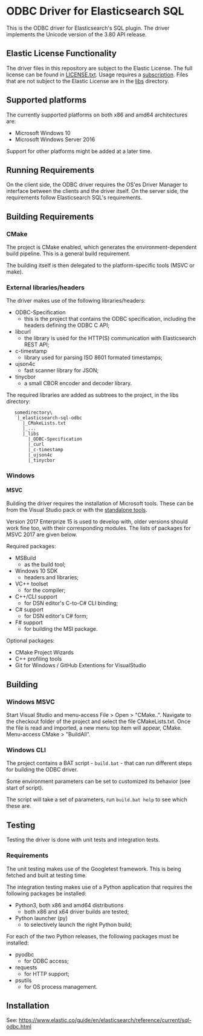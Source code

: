 # ODBC Driver for Elasticsearch SQL

This is the ODBC driver for Elasticsearch's SQL plugin.
The driver implements the Unicode version of the 3.80 API release.

## Elastic License Functionality

The driver files in this repository are subject to the Elastic License. The
full license can be found in [LICENSE.txt](LICENSE.txt). Usage requires a
[subscription](https://www.elastic.co/subscriptions). Files that are not
subject to the Elastic License are in the [libs](libs) directory.

## Supported platforms

The currently supported platforms on both x86 and amd64 architectures are:

- Microsoft Windows 10
- Microsoft Windows Server 2016

Support for other platforms might be added at a later time.

## Running Requirements

On the client side, the ODBC driver requires the OS'es Driver Manager to
interface between the clients and the driver itself.
On the server side, the requirements follow Elasticsearch SQL's requirements.

## Building Requirements

### CMake

The project is CMake enabled, which generates the environment-dependent build
pipeline. This is a general build requirement.

The building itself is then delegated to the platform-specific tools (MSVC or
make).

### External libraries/headers

The driver makes use of the following libraries/headers:

 * ODBC-Specification 
   - this is the project that contains the ODBC specification, including the
   headers defining the ODBC C API;
 * libcurl
   - the library is used for the HTTP(S) communication with Elasticsearch REST
   API;
 * c-timestamp
   - library used for parsing ISO 8601 formated timestamps;
 * ujson4c
   - fast scanner library for JSON;
 * tinycbor
   - a small CBOR encoder and decoder library.

The required libraries are added as subtrees to the project, in the libs directory:
```
   somedirectory\
    |_elasticsearch-sql-odbc
      |_CMakeLists.txt
      |_...
      |_libs
        |_ODBC-Specification
        |_curl
        |_c-timestamp
        |_ujson4c
        |_tinycbor
```


### Windows

#### MSVC 

Building the driver requires the installation of Microsoft tools. These can be
from the Visual Studio pack or with the [standalone tools](https://visualstudio.microsoft.com/visual-cpp-build-tools/).

Version 2017 Enterprize 15 is used to develop with, older versions
should work fine too, with their corresponding modules. The lists of packages
for MSVC 2017 are given below.

Required packages:

 * MSBuild
   - as the build tool;
 * Windows 10 SDK
   - headers and libraries;
 * VC++ toolset
   - for the compiler;
 * C++/CLI support
   - for DSN editor's C-to-C# CLI binding;
 * C# support
   - for DSN editor's C# form;
 * F# support
   - for building the MSI package.

Optional packages:

 * CMake Project Wizards
 * C++ profiling tools
 * Git for Windows / GitHub Extentions for VisualStudio

## Building

### Windows MSVC

Start Visual Studio and menu-access File > Open > "CMake..". Navigate to the checkout folder of the project and select the file CMakeLists.txt. 
Once the file is read and imported, a new menu top item will appear, CMake. Menu-access CMake > "BuildAll".


### Windows CLI 

The project contains a BAT script - ```build.bat``` - that can run different
steps for building the ODBC driver.

Some environment parameters can be set to customized its behavior (see start
of script).

The script will take a set of parameters, run ```build.bat help``` to see
which these are.

## Testing

Testing the driver is done with unit tests and integration tests.

### Requirements

The unit testing makes use of the Googletest framework. This is being fetched and built at testing time.

The integration testing makes use of a Python application that requires the
following packages be installed:

 * Python3, both x86 and amd64 distributions
   - both x86 and x64 driver builds are tested;
 * Python launcher (py)
   - to selectively launch the right Python build;

For each of the two Python releases, the following packages must be installed:

 * pyodbc
   - for ODBC access;
 * requests
   - for HTTP support;
 * psutils
   - for OS process management.

## Installation

See: https://www.elastic.co/guide/en/elasticsearch/reference/current/sql-odbc.html
